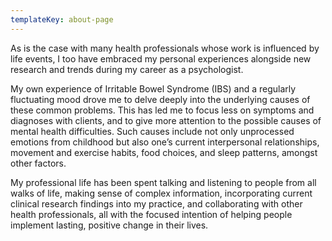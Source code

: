 ```yaml
---
templateKey: about-page
---
```

As is the case with many health professionals whose work is influenced by life events, I too have embraced my personal experiences alongside new research and trends during my career as a psychologist. 

My own experience of Irritable Bowel Syndrome (IBS) and a regularly fluctuating mood drove me to delve deeply into the underlying causes of these common problems. This has led me to focus less on symptoms and diagnoses with clients, and to give more attention to the possible causes of mental health difficulties. Such causes include not only unprocessed emotions from childhood but also one’s current interpersonal relationships, movement and exercise habits, food choices, and sleep patterns, amongst other factors.

My professional life has been spent talking and listening to people from all walks of life, making sense of complex information, incorporating current clinical research findings into my practice, and collaborating with other health professionals, all with the focused intention of helping people implement lasting, positive change in their lives.
